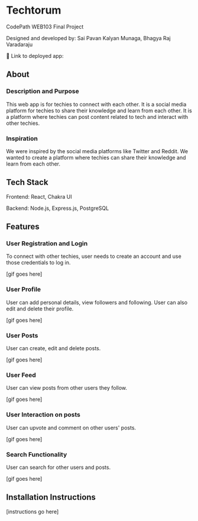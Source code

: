 # Techtorum

CodePath WEB103 Final Project

Designed and developed by: Sai Pavan Kalyan Munaga, Bhagya Raj Varadaraju

🔗 Link to deployed app:

## About

### Description and Purpose

This web app is for techies to connect with each other. It is a social media platform for techies to share their knowledge and learn from each other. It is a platform where techies can post content related to tech and interact with other techies.

### Inspiration

We were inspired by the social media platforms like Twitter and Reddit. We wanted to create a platform where techies can share their knowledge and learn from each other.

## Tech Stack

Frontend: React, Chakra UI

Backend: Node.js, Express.js, PostgreSQL

## Features

### User Registration and Login

To connect with other techies, user needs to create an account and use those credentials to log in.

[gif goes here]

### User Profile

User can add personal details, view followers and following. User can also edit and delete their profile.

[gif goes here]

### User Posts

User can create, edit and delete posts.

[gif goes here]

### User Feed

User can view posts from other users they follow.

[gif goes here]

### User Interaction on posts

User can upvote and comment on other users' posts.

[gif goes here]

### Search Functionality

User can search for other users and posts.

[gif goes here]

## Installation Instructions

[instructions go here]
